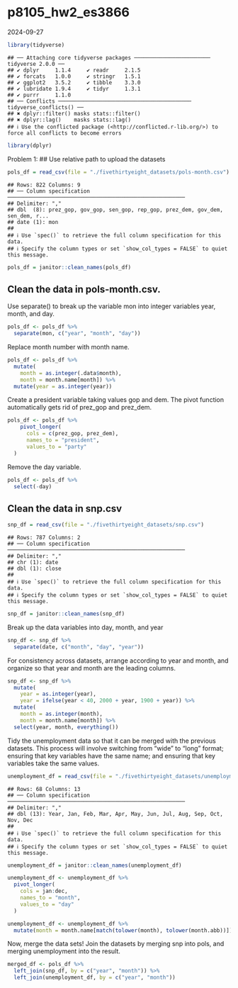 p8105_hw2_es3866
================
2024-09-27

``` r
library(tidyverse)
```

    ## ── Attaching core tidyverse packages ──────────────────────── tidyverse 2.0.0 ──
    ## ✔ dplyr     1.1.4     ✔ readr     2.1.5
    ## ✔ forcats   1.0.0     ✔ stringr   1.5.1
    ## ✔ ggplot2   3.5.2     ✔ tibble    3.3.0
    ## ✔ lubridate 1.9.4     ✔ tidyr     1.3.1
    ## ✔ purrr     1.1.0     
    ## ── Conflicts ────────────────────────────────────────── tidyverse_conflicts() ──
    ## ✖ dplyr::filter() masks stats::filter()
    ## ✖ dplyr::lag()    masks stats::lag()
    ## ℹ Use the conflicted package (<http://conflicted.r-lib.org/>) to force all conflicts to become errors

``` r
library(dplyr)
```

Problem 1: \## Use relative path to upload the datasets

``` r
pols_df = read_csv(file = "./fivethirtyeight_datasets/pols-month.csv")
```

    ## Rows: 822 Columns: 9
    ## ── Column specification ────────────────────────────────────────────────────────
    ## Delimiter: ","
    ## dbl  (8): prez_gop, gov_gop, sen_gop, rep_gop, prez_dem, gov_dem, sen_dem, r...
    ## date (1): mon
    ## 
    ## ℹ Use `spec()` to retrieve the full column specification for this data.
    ## ℹ Specify the column types or set `show_col_types = FALSE` to quiet this message.

``` r
pols_df = janitor::clean_names(pols_df)
```

## Clean the data in pols-month.csv.

Use separate() to break up the variable mon into integer variables year,
month, and day.

``` r
pols_df <- pols_df %>%
  separate(mon, c("year", "month", "day"))
```

Replace month number with month name.

``` r
pols_df <- pols_df %>%
  mutate(
    month = as.integer(.data$month),
    month = month.name[month]) %>%
  mutate(year = as.integer(year))
```

Create a president variable taking values gop and dem. The pivot
function automatically gets rid of prez_gop and prez_dem.

``` r
pols_df <- pols_df %>%
    pivot_longer(
      cols = c(prez_gop, prez_dem),
      names_to = "president",
      values_to = "party"
  )
```

Remove the day variable.

``` r
pols_df <- pols_df %>%
  select(-day)
```

## Clean the data in snp.csv

``` r
snp_df = read_csv(file = "./fivethirtyeight_datasets/snp.csv")
```

    ## Rows: 787 Columns: 2
    ## ── Column specification ────────────────────────────────────────────────────────
    ## Delimiter: ","
    ## chr (1): date
    ## dbl (1): close
    ## 
    ## ℹ Use `spec()` to retrieve the full column specification for this data.
    ## ℹ Specify the column types or set `show_col_types = FALSE` to quiet this message.

``` r
snp_df = janitor::clean_names(snp_df)
```

Break up the data variables into day, month, and year

``` r
snp_df <- snp_df %>%
  separate(date, c("month", "day", "year"))
```

For consistency across datasets, arrange according to year and month,
and organize so that year and month are the leading columns.

``` r
snp_df <- snp_df %>%  
  mutate(
    year = as.integer(year),
    year = ifelse(year < 40, 2000 + year, 1900 + year)) %>%
  mutate(
    month = as.integer(month),
    month = month.name[month]) %>%
  select(year, month, everything())
```

Tidy the unemployment data so that it can be merged with the previous
datasets. This process will involve switching from “wide” to “long”
format; ensuring that key variables have the same name; and ensuring
that key variables take the same values.

``` r
unemployment_df = read_csv(file = "./fivethirtyeight_datasets/unemployment.csv")
```

    ## Rows: 68 Columns: 13
    ## ── Column specification ────────────────────────────────────────────────────────
    ## Delimiter: ","
    ## dbl (13): Year, Jan, Feb, Mar, Apr, May, Jun, Jul, Aug, Sep, Oct, Nov, Dec
    ## 
    ## ℹ Use `spec()` to retrieve the full column specification for this data.
    ## ℹ Specify the column types or set `show_col_types = FALSE` to quiet this message.

``` r
unemployment_df = janitor::clean_names(unemployment_df)
```

``` r
unemployment_df <- unemployment_df %>%
  pivot_longer(
    cols = jan:dec,
    names_to = "month",
    values_to = "day"
  )
```

``` r
unemployment_df <- unemployment_df %>%
  mutate(month = month.name[match(tolower(month), tolower(month.abb))])
```

Now, merge the data sets! Join the datasets by merging snp into pols,
and merging unemployment into the result.

``` r
merged_df <- pols_df %>%
  left_join(snp_df, by = c("year", "month")) %>%
  left_join(unemployment_df, by = c("year", "month"))
```
